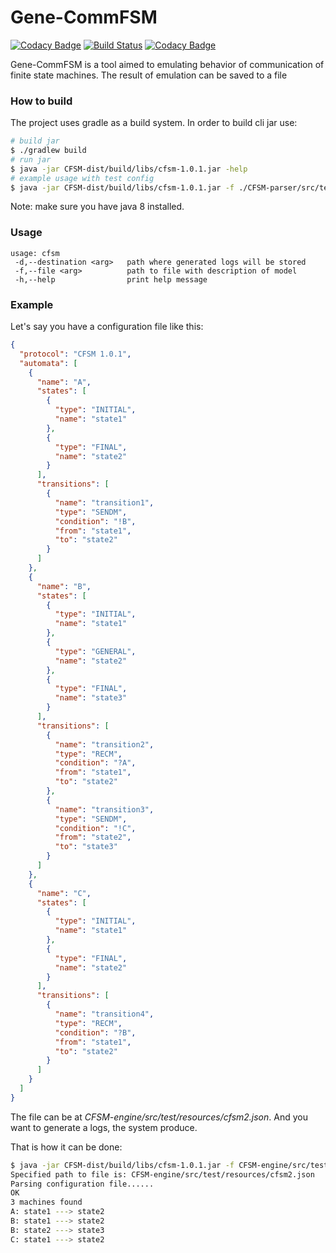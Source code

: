 # Gene-CommFSM

[![Codacy Badge](https://api.codacy.com/project/badge/Grade/6ec021d65858412cb90dba82f2d4562a)](https://www.codacy.com/app/Sammers21/Gena-CommFSM?utm_source=github.com&amp;utm_medium=referral&amp;utm_content=PAIS-Lab-Public-Projects/Gena-CommFSM&amp;utm_campaign=Badge_Grade)
[![Build Status](https://travis-ci.org/PAIS-Lab-Public-Projects/Gena-CommFSM.svg?branch=master)](https://travis-ci.org/PAIS-Lab-Public-Projects/Gena-CommFSM)
[![Codacy Badge](https://api.codacy.com/project/badge/Coverage/6ec021d65858412cb90dba82f2d4562a)](https://www.codacy.com/app/Sammers21/Gena-CommFSM?utm_source=github.com&utm_medium=referral&utm_content=PAIS-Lab-Public-Projects/Gena-CommFSM&utm_campaign=Badge_Coverage)

Gene-CommFSM is a tool aimed to emulating behavior of 
communication of finite state machines.
The result of emulation can be saved to a file

### How to build

The project uses gradle as a build system. In order to build cli jar use:

```bash
# build jar
$ ./gradlew build
# run jar 
$ java -jar CFSM-dist/build/libs/cfsm-1.0.1.jar -help
# example usage with test config
$ java -jar CFSM-dist/build/libs/cfsm-1.0.1.jar -f ./CFSM-parser/src/test/resources/cfsm.json 
```

Note: make sure you have java 8 installed.

### Usage

```text
usage: cfsm
 -d,--destination <arg>   path where generated logs will be stored
 -f,--file <arg>          path to file with description of model
 -h,--help                print help message
```

### Example

Let's say you have a configuration file like this:
```json
{
  "protocol": "CFSM 1.0.1",
  "automata": [
    {
      "name": "A",
      "states": [
        {
          "type": "INITIAL",
          "name": "state1"
        },
        {
          "type": "FINAL",
          "name": "state2"
        }
      ],
      "transitions": [
        {
          "name": "transition1",
          "type": "SENDM",
          "condition": "!B",
          "from": "state1",
          "to": "state2"
        }
      ]
    },
    {
      "name": "B",
      "states": [
        {
          "type": "INITIAL",
          "name": "state1"
        },
        {
          "type": "GENERAL",
          "name": "state2"
        },
        {
          "type": "FINAL",
          "name": "state3"
        }
      ],
      "transitions": [
        {
          "name": "transition2",
          "type": "RECM",
          "condition": "?A",
          "from": "state1",
          "to": "state2"
        },
        {
          "name": "transition3",
          "type": "SENDM",
          "condition": "!C",
          "from": "state2",
          "to": "state3"
        }
      ]
    },
    {
      "name": "C",
      "states": [
        {
          "type": "INITIAL",
          "name": "state1"
        },
        {
          "type": "FINAL",
          "name": "state2"
        }
      ],
      "transitions": [
        {
          "name": "transition4",
          "type": "RECM",
          "condition": "?B",
          "from": "state1",
          "to": "state2"
        }
      ]
    }
  ]
}
```

The file can be at _CFSM-engine/src/test/resources/cfsm2.json_. And you want to generate a logs, the system produce.

That is how it can be done:
```bash
$ java -jar CFSM-dist/build/libs/cfsm-1.0.1.jar -f CFSM-engine/src/test/resources/cfsm2.json 
Specified path to file is: CFSM-engine/src/test/resources/cfsm2.json
Parsing configuration file......
OK
3 machines found
A: state1 ---> state2
B: state1 ---> state2
B: state2 ---> state3
C: state1 ---> state2
```